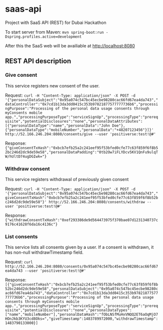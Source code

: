 # saas-api
Project with SaaS API (REST) for Dubai Hackathon

To start server from Maven: `mvn spring-boot:run -Dspring.profiles.active=development`

After this the SaaS web will be availiable at <http://localhost:8080>
 
## REST API description

### Give consent

This service registers new consent of the user.

Request:
`curl -H "Content-Type: application/json" -X POST -d '{"personalDataSubject":"0x95a074c547bc45ecbe98280cac66fd67ea4da743","dataController":"0x7cd1b13da3dd0415c353b97821877577777736b6","processingPurpose":"Processing of the personal data usage consents through myConsents mobile app.","processingPurposeType":"serviceSignUp","processingType":"prerequisite","potentialDisclosures":"none","personalDataAttributes":[{"personalDataType":"name","personalData":"John Doe"},{"personalDataType":"mobileNumber","personalData":"+48207123456"}]}' http://52.166.246.204:8080/consents/give --user 'positiverse:test!@#'`

Response:
`{"giveConsentTxHash":"0xbcb7efb25a2c241eef95f53bfed0cfe77c63f859f6f8b52bc246d2dc9de59e58","personalDataPadding":"0tb2Ow7iFLYDcv5KV1QnFu9ulqTW/hUltD74ugDGIwk="}`

### Withdraw consent

This service registers withdrawal of previously given consent

Request:
`curl -H "Content-Type: application/json" -X POST -d '{"personalDataSubject":"0x95a074c547bc45ecbe98280cac66fd67ea4da743","giveConsentTxHash":"0xbcb7efb25a2c241eef95f53bfed0cfe77c63f859f6f8b52bc246d2dc9de59e58"}' http://52.166.246.204:8080/consents/withdraw --user 'positiverse:test!@#'`

Response:
`{"withdrawConsentTxHash":"0xef293386de9d564473975f370bae07d1231340737c9176c41628f6da16c4136c"}`

### List consents

This service lists all consents given by a user. If a consent is withdrawn, it has non-null withdrawTimestamp field.

Request:
`curl http://52.166.246.204:8080/consents/0x95a074c547bc45ecbe98280cac66fd67ea4da743 --user 'positiverse:test!@#'`

Response:
`[{"giveConsentTxHash":"0xbcb7efb25a2c241eef95f53bfed0cfe77c63f859f6f8b52bc246d2dc9de59e58","personalDataSubject":"0x95a074c547bc45ecbe98280cac66fd67ea4da743","dataController":"0x7cd1b13da3dd0415c353b97821877577777736b6","processingPurpose":"Processing of the personal data usage consents through myConsents mobile app.","processingPurposeType":"serviceSignUp","processingType":"prerequisite","potentialDisclosures":"none","personalDataTypes":["name","mobileNumber"],"personalDataHash":"fObLNSfMuHxVNQQ2ET6aOqMjO7HOnJkb3KYU3cd8Oks=","giveTimestamp":1483789972000,"withdrawTimestamp":1483790133000}]`